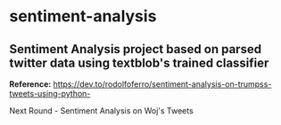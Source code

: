 # sentiment-analysis

## Sentiment Analysis project based on parsed twitter data using textblob's trained classifier

**Reference:** https://dev.to/rodolfoferro/sentiment-analysis-on-trumpss-tweets-using-python-

Next Round - Sentiment Analysis on Woj's Tweets